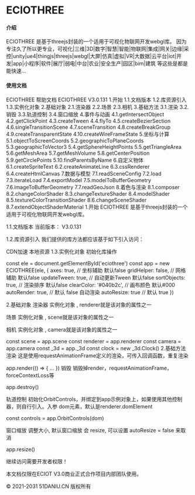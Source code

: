 # ECIOTHREE

#### 介绍
ECIOTHREE 是基于threejs封装的一个适用于可视化物联网开发webgl库。
因为专注久了所以更专业，可视化|三维|3D|数字|智慧|智能|物联网|集成|网关|边缘|采控|unity|ue4|thingjs|threejs|webgl|大屏|仿真|虚拟|VR|大数据|云平台|iot|开发|app|小程序|软件|展厅|弱电|中台|农业|安全生产|园区|bim|建筑 等这些是都是能快速...

#### 使用文档
ECIOTHREE 帮助文档
ECIOTHREE V3.0.131
1.开始
1.1.文档版本
1.2.库资源引入
1.3.实例化对象
2.基础对象
2.1.渲染器
2.2.场景
2.3.相机
3.基础方法
3.1.渲染
3.2.销毁
3.3.轨道控制
3.4.窗口缩放
4.事件与动画
4.1.getIntersectObject
4.2.getClickPoint
4.3.createTween
4.4.flyTo
4.5.createBezierSection
4.6.singleTransitionScene
4.7.sceneTransition
4.8.createBreakGroup
4.9.createTransparentState
4.10.createWireFrameState
5.坐标与计算
5.1.objectToScreenCoords
5.2.geographicToPlaneCoords
5.3.geographicToVector3
5.4.getSphereHeightPoints
5.5.getTriangleArea
5.6.getMeshArea
5.7.getMeshVolume
5.8.getCenterPosition
5.9.getCirclePoints
5.10.findParentsByName
6.自定义物体
6.1.createSpriteText
6.2.createAnimateLine
6.3.cssRenderer
6.4.createHtmlCanvas
7.数据与模型
7.1.readSceneConfig
7.2.load
7.3.iterateLoad
7.4.exportModel
7.5.modelToBufferGeometry
7.6.imageToBufferGeometry
7.7.readGeoJson
8.着色与渲染
8.1.composer
8.2.changeColorShader
8.3.changeTextureShader
8.4.modelShader
8.5.textureColorTransitionShader
8.6.changeSceneShader
8.7.extendObjectShaderMaterial
1.开始
ECIOTHREE 是基于threejs封装的一个适用于可视化物联网开发webgl库。

1.1.文档版本
当前版本： V3.0.131

1.2.库资源引入
我们提供的库方法都应该基于如下引入访问：

CDN加速 <script src = "https://eciot.oss-cn-shanghai.aliyuncs.com/attms/eciothree.min.js"></script>
本地资源 <script src = "eciothree.min.js"></script>
1.3.实例化对象
初始化库操作

const ele = document.getElementById('eciothree')
const app = new ECIOTHREE(ele, {
axes: true, // 坐标辅助 默认false
gridHelper: false, // 网格辅助 默认false
updateTween: true, // 自动更新Tween 默认false
sortObjects: true, // 渲染排序 默认false
clearColor: '#040b2c', // 画布颜色 默认#000
autoRender: true, // 默认 false 自动渲染
autoResize: true // 默认 true
})

2.基础对象
渲染器
实例化对象 , renderer就是该对象的属性之一

场景
实例化对象 , scene就是该对象的属性之一

相机
实例化对象 , camera就是该对象的属性之一

const scene = app.scene
const renderer = app.renderer
const camera = app.camera
const _3d = app._3d
const clock = new _3d.Clock()
2.基础方法
渲染
这是使用requestAnimationFrame定义的渲染，可传入回调函数，重复渲染

app.render(() => {
...
})
销毁
销毁掉render，requestAnimationFrame，forceContextLoss等

app.destroy()

轨道控制
初始化OrbitControls，并绑定到app示例对象上，如果使用其他控制器，则自行引入。入参 dom元素，默认是renderer.domElement

const controls = app.OrbitControls(dom)

窗口缩放
调整大小, 默认窗口缩放 会 resize, 可以设置 autoResize = false 来取消

app.resize()

继续访问需要开发者权限！

本文档仅限在ECIOT V3.0商业正式合作项目内部团队使用。

© 2021-2031 51DANIU.CN 版权所有